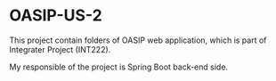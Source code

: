 # OASIP-US-2
<p>This project contain folders of OASIP web application, which is part of Integrater Project (INT222).</p>
<p>My responsible of the project is Spring Boot back-end side.</p>
